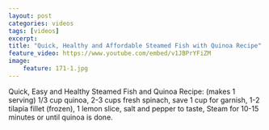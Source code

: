 ```yaml
---
layout: post
categories: videos
tags: [videos]
excerpt: 
title: "Quick, Healthy and Affordable Steamed Fish with Quinoa Recipe"
feature_video: https://www.youtube.com/embed/v1JBPrYFiZM
image:
    feature: 171-1.jpg
---
```


Quick, Easy and Healthy Steamed Fish and Quinoa Recipe: (makes 1 serving) 1/3 cup quinoa, 2-3 cups fresh spinach, save 1 cup for garnish, 1-2  tilapia fillet (frozen), 1 lemon slice, salt and pepper to taste, Steam for 10-15 minutes or until quinoa is done.
